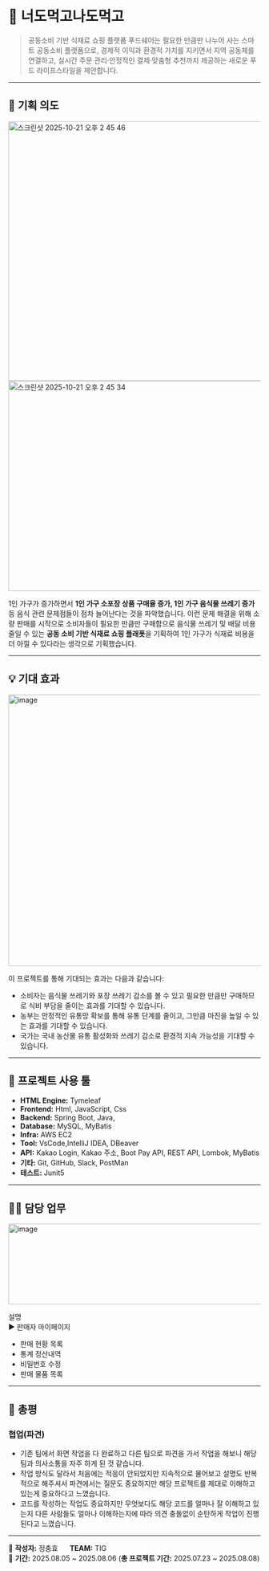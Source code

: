 # 🚀 너도먹고나도먹고
> 공동소비 기반 식재료 쇼핑 플랫폼
푸드쉐어는 필요한 만큼만 나누어 사는 스마트 공동소비 플랫폼으로, 경제적 이익과 환경적 가치를 지키면서 지역 공동체를 연결하고, 실시간 주문 관리·안정적인 결제·맞춤형 추천까지 제공하는 새로운 푸드 라이프스타일을 제안합니다.


---

## 🎯 기획 의도
<img width="722" height="517" alt="스크린샷 2025-10-21 오후 2 45 46" src="https://github.com/user-attachments/assets/ebc3b8d6-1e02-491d-aeb0-0895a120bf8d"/>
<img width="733" height="419" alt="스크린샷 2025-10-21 오후 2 45 34" src="https://github.com/user-attachments/assets/26338459-9f9b-4b6f-9206-13fc6d20cae5"/>

1인 가구가 증가하면서 **1인 가구 소포장 상품 구매율 증가, 1인 가구 음식물 쓰레기 증가** 등 음식 관련 문제점들이 점차 늘어난다는 것을 파악했습니다. 이런 문제 해결을 위해 소량 판매를 시작으로 소비자들이 필요한 만큼만
구매함으로 음식물 쓰레기 및 배달 비용 줄일 수 있는 **공동 소비 기반 식재료 쇼핑 플래폿**을 기획하여 1인 가구가 식재료 비용을 더 아낄 수 있다라는 생각으로 기획했습니다.

---

## 💡 기대 효과
<img width="975" height="541" alt="image" src="https://github.com/user-attachments/assets/8d0c6ace-c525-4987-aca3-213be251be2b" />

이 프로젝트를 통해 기대되는 효과는 다음과 같습니다:
- 소비자는 음식물 쓰레기와 포장 쓰레기 감소를 볼 수 있고 필요한 만큼만 구매하므로 식비 부담을 줄이는 효과를 기대할 수 있습니다.
- 농부는 안정적인 유통망 확보를 통해 유통 단계를 줄이고, 그만큼 마진을 높일 수 있는 효과를 기대할 수 있습니다.
- 국가는 국내 농산물 유통 활성화와 쓰레기 감소로 환경적 지속 가능성을 기대할 수 있습니다.

---

## 🧰 프로젝트 사용 툴
- **HTML Engine:** Tymeleaf
- **Frontend:** Html, JavaScript, Css
- **Backend:** Spring Boot, Java, 
- **Database:** MySQL, MyBatis  
- **Infra:** AWS EC2  
- **Tool:** VsCode,IntelliJ IDEA, DBeaver
- **API:** Kakao Login, Kakao 주소, Boot Pay API, REST API, Lombok, MyBatis  
- **기타:** Git, GitHub, Slack, PostMan
- **테스트:** Junit5

---

## 👩‍💻 담당 업무
<img width="688" height="161" alt="image" src="https://github.com/user-attachments/assets/2d8ab724-20e4-4b52-9ecf-48b6a94b49e4" />

설명  
▶ 판매자 마이페이지           
  - 판매 현황 목록
  - 통계 정산내역
  - 비밀번호 수정
  - 판매 물품 목록
   
---

## 🧭 총평
    
### 협업(파견)
  - 기존 팀에서 화면 작업을 다 완료하고 다른 팀으로 파견을 가서 작업을 해보니 해당 팀과 의사소통을 자주 하게 된 것 같습니다.
  - 작업 방식도 달라서 처음에는 적응이 안되었지만 지속적으로 물어보고 설명도 반복적으로 해주셔서 파견에서는 질문도 중요하지만 해당 프로젝트를 제대로 이해하고 있는게 중요하다고 느꼈습니다.
  - 코드를 작성하는 작업도 중요하지만 무엇보다도 해당 코드를 얼마나 잘 이해하고 있는지 다른 사람들도 얼마나 이해하는지에 따라 의견 충돌없이 순탄하게 작업이 진행된다고 느꼈습니다.
---

📌 **작성자:** 정충효 &nbsp;&nbsp;&nbsp;&nbsp; **TEAM:** TIG <br>
📅 **기간:** 2025.08.05 ~ 2025.08.06  (**총 프로젝트 기간:** 2025.07.23 ~ 2025.08.08)
